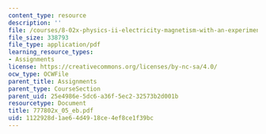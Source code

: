 ```yaml
---
content_type: resource
description: ''
file: /courses/8-02x-physics-ii-electricity-magnetism-with-an-experimental-focus-spring-2005/1122928d1ae64d4918ce4ef8ce1f39bc_777802x_05_eb.pdf
file_size: 338793
file_type: application/pdf
learning_resource_types:
- Assignments
license: https://creativecommons.org/licenses/by-nc-sa/4.0/
ocw_type: OCWFile
parent_title: Assignments
parent_type: CourseSection
parent_uid: 25e4986e-5dc6-a36f-5ec2-32573b2d001b
resourcetype: Document
title: 777802x_05_eb.pdf
uid: 1122928d-1ae6-4d49-18ce-4ef8ce1f39bc
---
```

